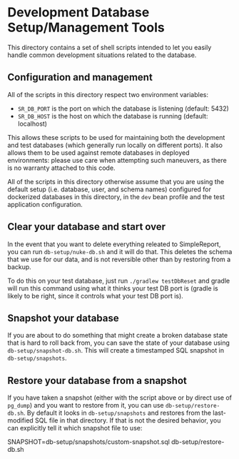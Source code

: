# Development Database Setup/Management Tools

This directory contains a set of shell scripts intended to let you easily
handle common development situations related to the database.

## Configuration and management

All of the scripts in this directory respect two environment variables:

- `SR_DB_PORT` is the port on which the database is listening (default: 5432)
- `SR_DB_HOST` is the host on which the database is running (default: localhost)

This allows these scripts to be used for maintaining both the development and
test databases (which generally run locally on different ports). It also allows
them to be used against remote databases in deployed environments: please use
care when attempting such maneuvers, as there is no warranty attached to this
code.

All of the scripts in this directory otherwise assume that you are using the
default setup (i.e. database, user, and schema names) configured for dockerized
databases in this directory, in the `dev` bean profile and the test application
configuration.

## Clear your database and start over

In the event that you want to delete everything releated to SimpleReport,
you can run `db-setup/nuke-db.sh` and it will do that. This deletes the schema
that we use for our data, and is not reversible other than by restoring from a
backup.

To do this on your test database, just run `./gradlew testDbReset` and gradle
will run this command using what it thinks your test DB port is (gradle is
likely to be right, since it controls what your test DB port is).

## Snapshot your database

If you are about to do something that might create a broken database state that
is hard to roll back from, you can save the state of your database using
`db-setup/snapshot-db.sh`.  This will create a timestamped SQL snapshot in `db-setup/snapshots`.

## Restore your database from a snapshot

If you have taken a snapshot (either with the script above or by direct use of
`pg_dump`) and you want to restore from it, you can use
`db-setup/restore-db.sh`. By default it looks in `db-setup/snapshots` and
restores from the last-modified SQL file in that directory. If that is not the
desired behavior, you can explicitly tell it which snapshot file to use:

   SNAPSHOT=db-setup/snapshots/custom-snapshot.sql db-setup/restore-db.sh
